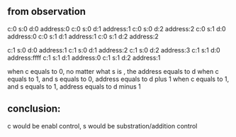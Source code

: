 ## from observation
c:0 s:0 d:0 address:0
c:0 s:0 d:1 address:1
c:0 s:0 d:2 address:2
c:0 s:1 d:0 address:0
c:0 s:1 d:1 address:1
c:0 s:1 d:2 address:2

c:1 s:0 d:0 address:1
c:1 s:0 d:1 address:2
c:1 s:0 d:2 address:3
c:1 s:1 d:0 address:ffff
c:1 s:1 d:1 address:0
c:1 s:1 d:2 address:1

when c equals to 0, no matter what s is , the address equals to d
when c equals to 1, and s equals to 0, address equals to d plus 1
when c equals to 1, and s equals to 1, address equals to d minus 1

## conclusion:
c would be enabl control, 
s would be substration/addition control

